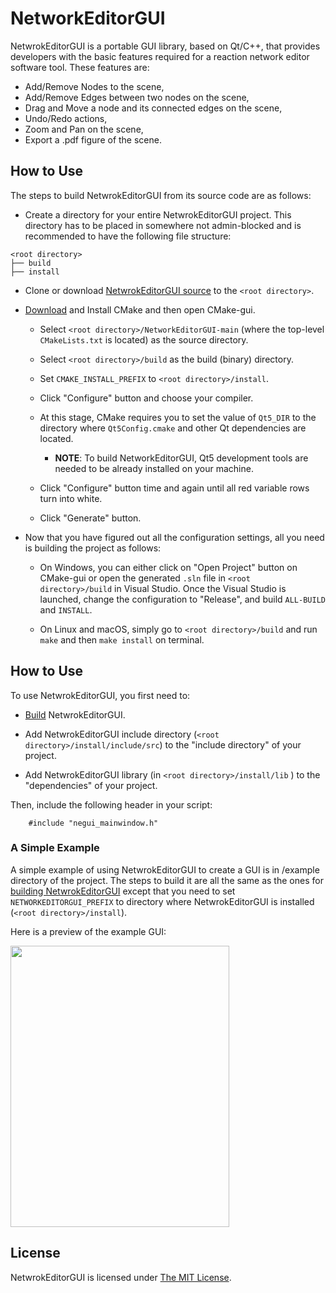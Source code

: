 # NetworkEditorGUI

NetwrokEditorGUI is a portable GUI library, based on Qt/C++, that provides developers with the basic features required for a reaction network editor software tool. These features are:

* Add/Remove Nodes to the scene,
* Add/Remove Edges between two nodes on the scene,
* Drag and Move a node and its connected edges on the scene,
* Undo/Redo actions,
* Zoom and Pan on the scene,
* Export a .pdf figure of the scene.

## How to Use

The steps to build NetwrokEditorGUI from its source code are as follows:
* Create a directory for your entire NetwrokEditorGUI project. This directory has to be placed in somewhere not admin-blocked and is recommended to have the following file structure:

```
<root directory>
├── build
├── install
```

* Clone or download <a href="https://github.com/adelhpour/NetworkEditorGUI/">NetwrokEditorGUI source</a> to the `<root directory>`.

* <a href="https://cmake.org/download/">Download</a> and Install CMake and then open CMake-gui.

    + Select `<root directory>/NetworkEditorGUI-main` (where the top-level `CMakeLists.txt` is located) as the source directory.
    
    + Select `<root directory>/build` as the build (binary) directory.
    
    + Set `CMAKE_INSTALL_PREFIX` to `<root directory>/install`.

    + Click "Configure" button and choose your compiler.
    
    + At this stage, CMake requires you to set the value of `Qt5_DIR` to the directory where `Qt5Config.cmake` and other Qt dependencies are located.
    
        - ******NOTE******: To build NetworkEditorGUI, Qt5 development tools are needed to be already installed on your machine.
        
    + Click "Configure" button time and again until all red variable rows turn into white.

    + Click "Generate" button.
    
* Now that you have figured out all the configuration settings, all you need is building the project as follows:

    + On Windows, you can either click on "Open Project" button on CMake-gui or open the generated `.sln` file in  `<root directory>/build` in Visual Studio.  Once the Visual Studio is launched, change the configuration to "Release", and build `ALL-BUILD` and `INSTALL`.

    + On Linux and macOS, simply go to `<root directory>/build` and  run `make` and then `make install` on terminal.

## How to Use
To use NetwrokEditorGUI, you first need to:

* [Build](#how-to-build) NetwrokEditorGUI.

* Add NetwrokEditorGUI include directory (`<root directory>/install/include/src`) to the "include directory" of your project.

* Add NetwrokEditorGUI library (in `<root directory>/install/lib` ) to the "dependencies" of your project.

Then, include the following header in your script:
```
    #include "negui_mainwindow.h"
```

### A Simple Example
A simple example of using NetwrokEditorGUI to create a GUI is in /example directory of the project. The steps to build it are all the same as the ones for [building NetwrokEditorGUI](#how-to-build) except that you need to set `NETWORKEDITORGUI_PREFIX` to directory where NetwrokEditorGUI is installed (`<root directory>/install`).

Here is a preview of the example GUI:

<img src="https://github.com/adelhpout/NetworkEditorGUI/blob/main/docs/Figures/GUIpreview.gif" width="350" height="450">

## License
NetwrokEditorGUI is licensed under <a href="https://github.com/adelhpour/NetworkEditorGUI/blob/main/LICENSE">The MIT License</a>.
